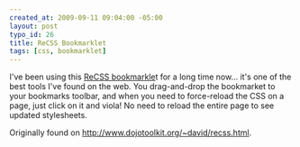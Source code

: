 ```yaml
--- 
created_at: 2009-09-11 09:04:00 -05:00
layout: post
typo_id: 26
title: ReCSS Bookmarklet
tags: [css, bookmarklet]
---
```

<p>I've been using this <a href="javascript:void(function(){var%20i,a,s;a=document.getElementsByTagName('link');for(i=0;i<a.length;i++){s=a[i];if(s.rel.toLowerCase().indexOf('stylesheet')>=0&&s.href)%20{var%20h=s.href.replace(/(&|%5C?)forceReload=\d+/,'');s.href=h+(h.indexOf('?')>=0?'&':'?')+'forceReload='+(new%20Date().valueOf())}}})();">ReCSS bookmarkle</a>t for a long time now... it's one of the best tools I've found on the web. You drag-and-drop the bookmarket to your bookmarks toolbar, and when you need to force-reload the CSS on a page, just click on it and viola! No need to reload the entire page to see updated stylesheets.</p>
<p>Originally found on <a href="http://www.dojotoolkit.org/~david/recss.html">http://www.dojotoolkit.org/~david/recss.html</a>.</p>
